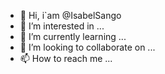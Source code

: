 - 👋 Hi, i`am @IsabelSango
- 👀 I’m interested in ...
- 🌱 I’m currently learning ...
- 💞️ I’m looking to collaborate on ...
- 📫 How to reach me ...

<!---
IsabelSango/IsabelSango is a ✨ special ✨ repository because its `README.md` (this file) appears on your GitHub profile.
You can click the Preview link to take a look at your changes.
--->
